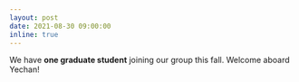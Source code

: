 ```yaml
---
layout: post
date: 2021-08-30 09:00:00
inline: true
---
```


<!-- [BWA-MEME](https://academic.oup.com/bioinformatics/advance-article/doi/10.1093/bioinformatics/btac137/6543607) was accepted to Bioinformatics'22. -->

We have **one graduate student** joining our group this fall. Welcome aboard Yechan!